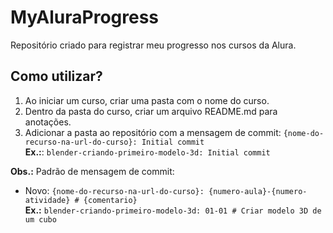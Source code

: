# MyAluraProgress

Repositório criado para registrar meu progresso nos cursos da Alura.

## Como utilizar?

1) Ao iniciar um curso, criar uma pasta com o nome do curso.
2) Dentro da pasta do curso, criar um arquivo README.md para anotações.
3) Adicionar a pasta ao repositório com a mensagem de commit: `{nome-do-recurso-na-url-do-curso}: Initial commit`<br>
**Ex.:**: `blender-criando-primeiro-modelo-3d: Initial commit`

**Obs.:** Padrão de mensagem de commit:
- Novo: `{nome-do-recurso-na-url-do-curso}: {numero-aula}-{numero-atividade} # {comentario}`<br>
**Ex.:** `blender-criando-primeiro-modelo-3d: 01-01 # Criar modelo 3D de um cubo`
